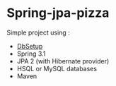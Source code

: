 Spring-jpa-pizza
================

Simple project using :

- [DbSetup](http://dbsetup.ninja-squad.com/)
- Spring 3.1
- JPA 2 (with Hibernate provider)
- HSQL or MySQL databases
- Maven